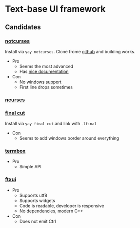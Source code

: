 # Text-base UI framework

## Candidates

### [notcurses](https://nick-black.com/dankwiki/index.php/Notcurses)

Install via `yay notcurses`.
Clone frome [github](https://github.com/dankamongmen/notcurses) and building works.

* Pro
  * Seems the most advanced
  * Has [nice documentation](https://nick-black.com/htp-notcurses.pdf)
* Con
  * No windows support
  * First line drops sometimes

### [ncurses](https://invisible-island.net/ncurses/announce.html)

### [final cut](https://github.com/gansm/finalcut)

Install via `yay final cut` and link with `-lfinal`

* Con
  * Seems to add windows border around everything

### [termbox](https://github.com/nsf/termbox)

* Pro
  * Simple API

### [ftxui](https://github.com/ArthurSonzogni/FTXUI)

* Pro
  * Supports utf8
  * Supports widgets
  * Code is readable, developer is responsive
  * No dependencies, modern C++
* Con
  * Does not emit Ctrl
